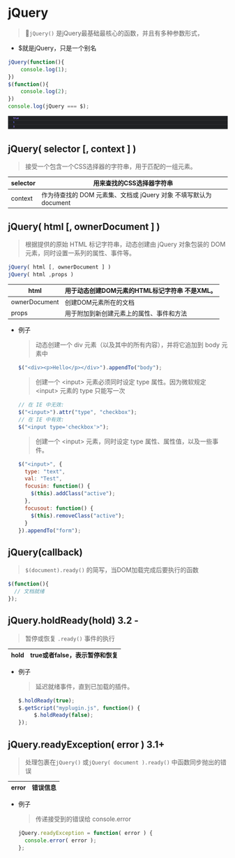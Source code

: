 # jQuery

> 📌`jQuery()` 是jQuery最基础最核心的函数，并且有多种参数形式，

-   \$就是jQuery，只是一个别名

```javascript
jQuery(function(){
    console.log(1);
})
$(function(){
    console.log(2);
})
console.log(jQuery === $);
```

![](file/image_K52Wzy6_Rb.png)

## jQuery( selector \[, context ] )

> 接受一个包含一个CSS选择器的字符串，用于匹配的一组元素。

| selector | 用来查找的**CSS选择器**字符串                               |
| -------- | ------------------------------------------------ |
| context  | 作为待查找的 DOM 元素集、文档或 jQuery 对象&#xA;不填写默认为 document |

## jQuery( html \[, ownerDocument ] )

> 根据提供的原始 HTML 标记字符串，动态创建由 jQuery 对象包装的 DOM 元素，同时设置一系列的属性、事件等。

```javascript
jQuery( html [, ownerDocument ] )
jQuery( html ,props )

```

| html          | 用于动态创建DOM元素的HTML标记字符串&#xA;**不是**XML。 |
| ------------- | ------------------------------------ |
| ownerDocument | 创建DOM元素所在的文档                         |
| props         | 用于附加到新创建元素上的属性、事件和方法                 |

-   例子
    > 动态创建一个 div 元素（以及其中的所有内容），并将它追加到 body 元素中
    ```javascript
    $("<div><p>Hello</p></div>").appendTo("body");
    ```
    > 创建一个 \<input> 元素必须同时设定 type 属性。因为微软规定 \<input> 元素的 type 只能写一次
    ```javascript
    // 在 IE 中无效:
    $("<input>").attr("type", "checkbox");
    // 在 IE 中有效:
    $("<input type='checkbox'>");
    ```
    > 创建一个 \<input> 元素，同时设定 type 属性、属性值，以及一些事件。
    ```javascript
    $("<input>", {
      type: "text",
      val: "Test",
      focusin: function() {
        $(this).addClass("active");
      },
      focusout: function() {
        $(this).removeClass("active");
      }
    }).appendTo("form");
    ```

## jQuery(callback)

> `$(document).ready()` 的简写，当DOM加载完成后要执行的函数

```javascript
$(function(){
  // 文档就绪
});

```

## jQuery.holdReady(hold)  3.2 -

> 暂停或恢复 `.ready()` 事件的执行&#x20;

| hold | true或者false，表示暂停和恢复 |
| ---- | ------------------- |

-   例子
    > 延迟就绪事件，直到已加载的插件。
    ```javascript
    $.holdReady(true);
    $.getScript("myplugin.js", function() {
         $.holdReady(false);
    });
    ```

## jQuery.readyException( error )  3.1+

> 处理包裹在`jQuery()` 或`jQuery( document ).ready()` 中函数同步抛出的错误

| error | 错误信息 |
| ----- | ---- |

-   例子
    > 传递接受到的错误给 console.error
    ```javascript
    jQuery.readyException = function( error ) {
      console.error( error );
    };
    ```
